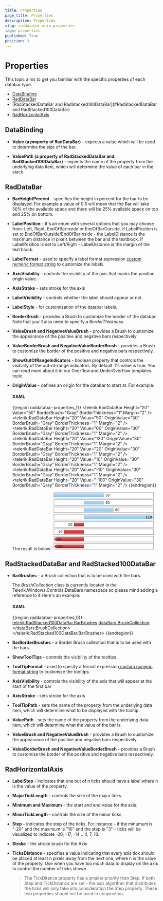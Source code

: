 ```yaml
---
title: Properties
page_title: Properties
description: Properties
slug: raddatabar-main_properties
tags: properties
published: True
position: 3
---
```


# Properties

This topic aims to get you familiar with the specific properties of each databar type.

* [DataBinding](#DataBinding)
* [RadDataBar](#RadDataBar)
* [RadStackedDataBar and RadStacked100DataBar](#RadStackedDataBar and RadStacked100DataBar)
* [RadHorizontalAxis](#RadHorizontalAxis)

## DataBinding

* __Value (a property of RadDataBar)__ - expects a value which will be used to determine the size of the bar.

* __ValuePath (a property of RadStackedDataBar and RadStacked100DataBar)__ - expects the name of the property from the underlying data item, which will determine the value of each bar in the stack.

## RadDataBar

* __BarHeightPercent__ - specifies the height in percent for the bar to be displayed. For example a value of 0.5 will mean that the Bar will take 50% of the available space and there will be 25% available space on top and 25% on bottom.

* __LabelPosition__ - It's an enum with several options that you may choose from: Left, Right, EndOfBarInside or EndOfBarOutside. If LabelPosition is set to EndOfBarOutside/EndOfBarInside - the LabelDistance is the maximum distance in pixels between the bar and the textblock. If LabelPosition is set to Left/Right - LabelDistance is the margin of the text block.          

* __LabelFormat__ - used to specify a label format expression [custom numeric format string](http://msdn.microsoft.com/en-us/library/0c899ak8.aspx) to customize the labels.

* __AxisVisibility__ - controls the visibility of the axis that marks the position origin value.

* __AxisStroke__ - sets stroke for the axis

* __LabelVisibility__ - controls whether the label should appear or not.

* __LabelStyle__ - for customization of the databar labels.

* __BorderBrush__ - provides a Brush to customize the border of the databar. Note that you'll also need to specify a *BorderThickness*.

* __ValueBrush and NegativeValueBrush__ - provides a Brush to customize the appearance of the positive and negative bars respectively.

* __ValueBorderBrush and NegativeValueBorderBrush__ - provides a Brush to customize the border of the positive and negative bars respectively.

* __ShowOutOfRangeIndicators__ - boolean property that controls the visibility of the out-of-range indicators. By default it's value is true. You can read more about it in our Overflow and UnderOverflow templates topic.

* __OriginValue__ - defines an origin for the databar to start at. For example:           

	#### __XAML__

	{{region raddatabar-properties_1}}
		 <telerik:RadDataBar Height="20" Value="50" BorderBrush="Gray" BorderThickness="1" Margin="2" />
		 <telerik:RadDataBar Height="20" Value="50" OriginValue="30" BorderBrush="Gray" BorderThickness="1" Margin="2" />
		 <telerik:RadDataBar Height="20" Value="60" OriginValue="30" BorderBrush="Gray" BorderThickness="1" Margin="2" />
		 <telerik:RadDataBar Height="20" Value="120" OriginValue="30" BorderBrush="Gray" BorderThickness="1" Margin="2" />
		 <telerik:RadDataBar Height="20" Value="20" OriginValue="30" BorderBrush="Gray" BorderThickness="1" Margin="2" />
		 <telerik:RadDataBar Height="20" Value="10" OriginValue="30" BorderBrush="Gray" BorderThickness="1" Margin="2" />
		 <telerik:RadDataBar Height="20" Value="-10" OriginValue="30" BorderBrush="Gray" BorderThickness="1" Margin="2" />
		 <telerik:RadDataBar Height="20" Value="-100" OriginValue="30" BorderBrush="Gray" BorderThickness="1" Margin="2" />
	{{endregion}}

	The result is below:
	![raddatabar-originvalue](images/raddatabar-originvalue.PNG)

## RadStackedDataBar and RadStacked100DataBar

* __BarBrushes__ - a Brush collection that is to be used with the bars.          

	The *BrushCollection* class is currently located in the Telerik.Windows.Controls.DataBars namespace so please mind adding a reference to it.Here's an example:

	#### __XAML__

	{{region raddatabar-properties_0}}
		 <telerik:RadStacked100DataBar.BarBrushes>
			<dataBars:BrushCollection>
				<SolidColorBrush Color="Red" />
				<SolidColorBrush Color="Green" />
				<SolidColorBrush Color="Blue" />
			</dataBars:BrushCollection>
		 </telerik:RadStacked100DataBar.BarBrushes>
	{{endregion}}

* __BarBorderBrushes__ - a Border Brush collection that is to be used with the bars.

* __ShowToolTips__ - controls the visibility of the tooltips.

* __ToolTipFormat__ - used to specify a format expression[ custom numeric format string](http://msdn.microsoft.com/en-us/library/0c899ak8.aspx) to customize the tooltips.

* __AxisVisibility__ - controls the visibility of the axis that will appear at the start of the first bar

* __AxisStroke__ - sets stroke for the axis

* __ToolTipPath__ - sets the name of the property from the underlying data item, which will determine what to be displayed with the tooltip.

* __ValuePath__ - sets the name of the property from the underlying data item, which will determine what the value of the bar is.

* __ValueBrush and NegativeValueBrush__ - provides a Brush to customize the appearance of the positive and negative bars respectively.

* __ValueBorderBrush and NegativeValueBorderBrush__ - provides a Brush to customize the border of the positive and negative bars respectively.

## RadHorizontalAxis

* __LabelStep__ - indicates that one out of n ticks should have a label where n is the value of the property.

* __MajorTickLength__ - controls the size of the major ticks.

* __Minimum and Maximum__ - the start and end value for the axis.

* __MinorTickLength__ - controls the size of the minor ticks.

* __Step__ - indicates the step of the ticks. For instance - if the minumum is "-20" and the maximum is "10" and the step is "3" - ticks will be visualized to indicate -20, -17, -14 .. 4, 7, 10.

* __Stroke__ - the stroke brush for the Axis

* __TicksDistance__ - specifies a value indicating that every axis tick should be placed at least n pixels away from the next one, where n is the value of the property. Use when you have too much data to display on the axis to control the number of ticks shown. 

	>The TickDitance property has a smaller priority than Step. If both Step and TickDistance are set - the axis algorithm that distributes the ticks will only take into consideration the Step property. These two properties should not be used in conjunction.
